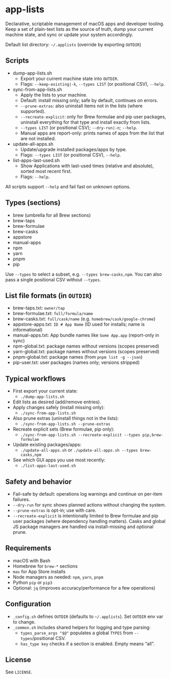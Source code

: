 # app-lists

Declarative, scriptable management of macOS apps and developer tooling. Keep a set of plain-text lists as the source of truth, dump your current machine state, and sync or update your system accordingly.

Default list directory: `~/.applists` (override by exporting `OUTDIR`)

## Scripts

- dump-app-lists.sh
  - Export your current machine state into `OUTDIR`.
  - Flags: `--keep-existing|-k`, `--types LIST` (or positional CSV), `--help`.
- sync-from-app-lists.sh
  - Apply the lists to your machine.
  - Default: install missing only; safe by default, continues on errors.
  - `--prune-extras`: also uninstall items not in the lists (where supported).
  - `--recreate-explicit`: only for Brew formulae and pip user packages, uninstall everything for that type and install exactly from lists.
  - `--types LIST` (or positional CSV); `--dry-run|-n`; `--help`.
  - Manual apps are report-only: prints names of apps from the list that are not installed.
- update-all-apps.sh
  - Update/upgrade installed packages/apps by type.
  - Flags: `--types LIST` (or positional CSV), `--help`.
- list-apps-last-used.sh
  - Show Applications with last-used times (relative and absolute), sorted most recent first.
  - Flags: `--help`.

All scripts support `--help` and fail fast on unknown options.

## Types (sections)

- brew (umbrella for all Brew sections)
- brew-taps
- brew-formulae
- brew-casks
- appstore
- manual-apps
- npm
- yarn
- pnpm
- pip

Use `--types` to select a subset, e.g. `--types brew-casks,npm`. You can also pass a single positional CSV without `--types`.

## List file formats (in `OUTDIR`)

- brew-taps.txt: `owner/tap`
- brew-formulae.txt: `full/formula/name`
- brew-casks.txt: `full/cask/name` (e.g. `homebrew/cask/google-chrome`)
- appstore-apps.txt: `ID # App Name` (ID used for installs; name is informational)
- manual-apps.txt: App bundle names like `Some App.app` (report-only in sync)
- npm-global.txt: package names without versions (scopes preserved)
- yarn-global.txt: package names without versions (scopes preserved)
- pnpm-global.txt: package names (from `pnpm list -g --json`)
- pip-user.txt: user packages (names only; versions stripped)

## Typical workflows

- First export your current state:
  - `./dump-app-lists.sh`
- Edit lists as desired (add/remove entries).
- Apply changes safely (install missing only):
  - `./sync-from-app-lists.sh`
- Also prune extras (uninstall things not in the lists):
  - `./sync-from-app-lists.sh --prune-extras`
- Recreate explicit sets (Brew formulae, pip only):
  - `./sync-from-app-lists.sh --recreate-explicit --types pip,brew-formulae`
- Update existing packages/apps:
  - `./update-all-apps.sh` or `./update-all-apps.sh --types brew-casks,npm`
- See which GUI apps you use most recently:
  - `./list-apps-last-used.sh`

## Safety and behavior

- Fail-safe by default: operations log warnings and continue on per-item failures.
- `--dry-run` for sync shows planned actions without changing the system.
- `--prune-extras` is opt-in; use with care.
- `--recreate-explicit` is intentionally limited to Brew formulae and pip user packages (where dependency handling matters). Casks and global JS package managers are handled via install-missing and optional prune.

## Requirements

- macOS with Bash
- Homebrew for `brew-*` sections
- `mas` for App Store installs
- Node managers as needed: `npm`, `yarn`, `pnpm`
- Python `pip` or `pip3`
- Optional: `jq` (improves accuracy/performance for a few operations)

## Configuration

- `_config.sh` defines `OUTDIR` (defaults to `~/.applists`). Set `OUTDIR` env var to change.
- `_common.sh` includes shared helpers for logging and type parsing:
  - `types_parse_args "$@"` populates a global `TYPES` from `--types`/positional CSV.
  - `has_type key` checks if a section is enabled. Empty means “all”.

## License

See `LICENSE`.
